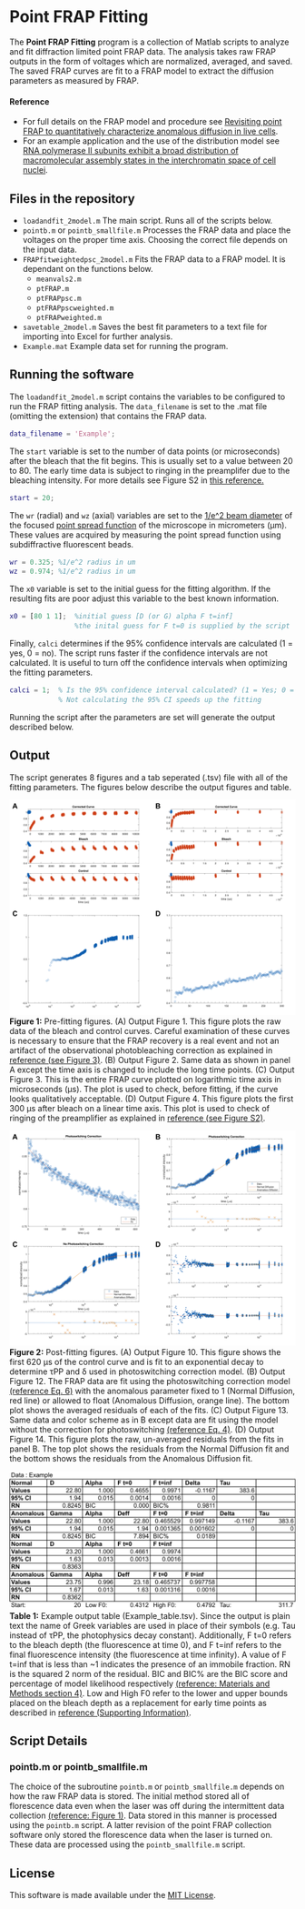 # Point FRAP Fitting
The **Point FRAP Fitting** program is a collection of Matlab scripts to analyze and fit diffraction limited point FRAP data. The analysis takes raw FRAP outputs in the form of voltages which are normalized, averaged, and saved. The saved FRAP curves are fit to a FRAP model to extract the diffusion parameters as measured by FRAP. 

#### Reference
- For full details on the FRAP model and procedure see [Revisiting point FRAP to quantitatively characterize anomalous diffusion in live cells](https://doi.org/10.1021/jp310348s). 
- For an example application and the use of the distribution model see [RNA polymerase II subunits exhibit a broad distribution of macromolecular assembly states in the interchromatin space of cell nuclei](https://doi.org/10.1021/jp4082933).

## Files in the repository
- `loadandfit_2model.m` The main script. Runs all of the scripts below. 
- `pointb.m` or `pointb_smallfile.m` Processes the FRAP data and place the voltages on the proper time axis. Choosing the correct file depends on the input data. 
- `FRAPfitweightedpsc_2model.m` Fits the FRAP data to a FRAP model. It is dependant on the functions below.  
    - `meanvals2.m`
    - `ptFRAP.m`
    - `ptFRAPpsc.m`
    - `ptFRAPpscweighted.m`
    - `ptFRAPweighted.m`
- `savetable_2model.m` Saves the best fit parameters to a text file for importing into Excel for further analysis. 
- `Example.mat` Example data set for running the program. 

## Running the software
The `loadandfit_2model.m` script contains the variables to be configured to run the FRAP fitting analysis. The `data_filename` is set to the .mat file (omitting the extension) that contains the FRAP data. 

```matlab
data_filename = 'Example';
```

The `start` variable is set to the number of data points (or microseconds) after the bleach that the fit begins. This is usually set to a value between 20 to 80. The early time data is subject to ringing in the preamplifer due to the bleaching intensity. For more details see Figure S2 in [this reference.](https://doi.org/10.1021/jp310348s)

```matlab
start = 20;
```

The `wr` (radial) and `wz` (axial) variables are set to the [1/e^2 beam diameter](https://en.wikipedia.org/wiki/Beam_diameter#1.2Fe2_width) of the focused [point spread function](https://en.wikipedia.org/wiki/Point_spread_function) of the microscope in micrometers (μm). These values are acquired by measuring the point spread function using subdiffractive fluorescent beads. 

```matlab
wr = 0.325; %1/e^2 radius in um 
wz = 0.974; %1/e^2 radius in um 
```

The `x0` variable is set to the initial guess for the fitting algorithm. If the resulting fits are poor adjust this variable to the best known information. 

```matlab
x0 = [80 1 1];  %initial guess [D (or G) alpha F t=inf]  
                %the inital guess for F t=0 is supplied by the script
```

Finally, `calci` determines if the 95% confidence intervals are calculated (1 = yes, 0 = no). The script runs faster if the confidence intervals are not calculated. It is useful to turn off the confidence intervals when optimizing the fitting parameters. 

```matlab
calci = 1;  % Is the 95% confidence interval calculated? (1 = Yes; 0 = No)
            % Not calculating the 95% CI speeds up the fitting 
```

Running the script after the parameters are set will generate the output described below. 

## Output
The script generates 8 figures and a tab seperated (.tsv) file with all of the fitting parameters. The figures below describe the output figures and table. 

![Figure 1](Images/Fig1.png)
**Figure 1:**  Pre-fitting figures. (A) Output Figure 1. This figure plots the raw data of the bleach and control curves. Careful examination of these curves is necessary to ensure that the FRAP recovery is a real event and not an artifact of the observational photobleaching correction as explained in [reference (see Figure 3)](https://doi.org/10.1021/jp310348s). (B) Output Figure 2. Same data as shown in panel A except the time axis is changed to include the long time points. (C) Output Figure 3. This is the entire FRAP curve plotted on logarithmic time axis in microseconds (μs).  The plot is used to check, before fitting, if the curve looks qualitatively acceptable. (D) Output Figure 4. This figure plots the first 300 μs after bleach on a linear time axis. This plot is used to check of ringing of the preamplifier as explained in [reference (see Figure S2)](https://doi.org/10.1021/jp310348s).  

![Figure 2](Images/Fig2.png)
**Figure 2:** Post-fitting figures. (A) Output Figure 10. This figure shows the first 620 μs of the control curve and is fit to an exponential decay to determine τPP and δ used in photoswitching correction model. (B) Output Figure 12. The FRAP data are fit using the photoswitching correction model [(reference Eq. 6)](https://doi.org/10.1021/jp310348s) with the anomalous parameter fixed to 1 (Normal Diffusion, red line) or allowed to float (Anomalous Diffusion, orange line). The bottom plot shows the averaged residuals of each of the fits. (C) Output Figure 13. Same data and color scheme as in B except data are fit using  the model without the correction for photoswitching [(reference Eq. 4)](https://doi.org/10.1021/jp310348s). (D) Output Figure 14. This figure plots the raw, un-averaged residuals from the fits in panel B. The top plot shows the residuals from the Normal Diffusion fit and the bottom shows the residuals from the Anomalous Diffusion fit.

![Table 1](Images/Table1.png)
**Table 1:** Example output table (Example_table.tsv). Since the output is plain text the name of Greek variables are used in place of their symbols (e.g. Tau instead of τPP, the photophysics decay constant).  Additionally, F t=0 refers to the bleach depth (the fluorescence at time 0), and F t=inf refers to the final fluorescence intensity (the fluorescence at time infinity).  A value of F t=inf that is less than ~1 indicates the presence of an immobile fraction.  RN is the squared 2 norm of the residual.  BIC and BIC% are the BIC score and percentage of model likelihood respectively [(reference: Materials and Methods section 4)](https://doi.org/10.1021/jp310348s).  Low and High F0 refer to the lower and upper bounds placed on the bleach depth as a replacement for early time points as described in [reference (Supporting Information)](https://doi.org/10.1021/jp310348s). 

## Script Details
### pointb.m or pointb_smallfile.m
The choice of the subroutine `pointb.m` or `pointb_smallfile.m` depends on how the raw FRAP data is stored. The initial method stored all of florescence data even when the laser was off during the intermittent data collection [(reference: Figure 1)](https://doi.org/10.1021/jp310348s). Data stored in this manner is processed using the `pointb.m` script. A latter revision of the point FRAP collection software only stored the florescence data when the laser is turned on. These data are processed using the `pointb_smallfile.m` script.

## License
This software is made available under the [MIT License](LICENSE). 
